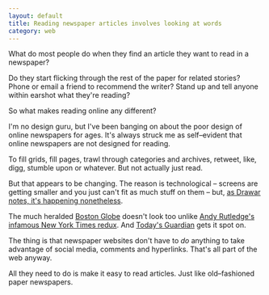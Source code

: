 ```yaml
---
layout: default
title: Reading newspaper articles involves looking at words
category: web
---
```


What do most people do when they find an article they want to read in a newspaper?

Do they start flicking through the rest of the paper for related stories? Phone or email a friend to recommend the writer? Stand up and tell anyone within earshot what they're reading?

So what makes reading online any different?

I'm no design guru, but I've been banging on about the poor design of online newspapers for ages. It's always struck me as self–evident that online newspapers are not designed for reading.

To fill grids, fill pages, trawl through categories and archives, retweet, like, digg, stumble upon or whatever. But not actually just read.

But that appears to be changing. The reason is technological – screens are getting smaller and you just can't fit as much stuff on them – but, [as Drawar notes, it's happening nonetheless](http://journal.drawar.com/d/less-distractions-more-pageviews-go-figure/).

The much heralded [Boston Globe](http://www.bostonglobe.com) doesn't look too unlike [Andy Rutledge's infamous New York Times redux](http://andyrutledge.com/news-redux.php). And [Today's Guardian](http://guardian.gyford.com/) gets it spot on.

The thing is that newspaper websites don't have to _do_ anything to take advantage of social media, comments and hyperlinks. That's all part of the web anyway.

All they need to do is make it easy to read articles. Just like old–fashioned paper newspapers.
